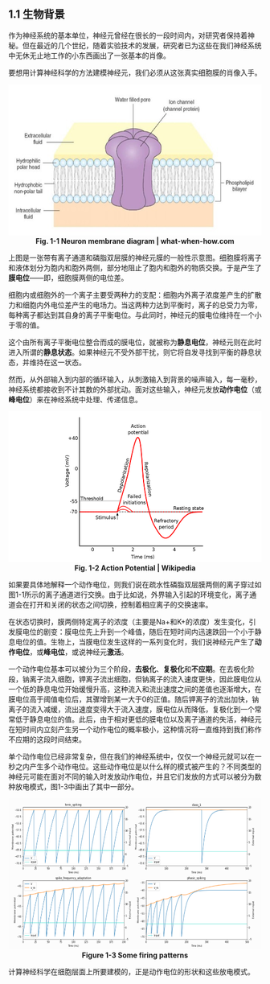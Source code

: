 ## 1.1 生物背景

作为神经系统的基本单位，神经元曾经在很长的一段时间内，对研究者保持着神秘。但在最近的几个世纪，随着实验技术的发展，研究者已为这些在我们神经系统中无休无止地工作的小东西画出了一张基本的肖像。

要想用计算神经科学的方法建模神经元，我们必须从这张真实细胞膜的肖像入手。

<center><img src="../../figs/neus/neuron_membrane.png" width="584" height="300">	</center>

<center><b> Fig. 1-1 Neuron membrane diagram | what-when-how.com </b></center>

上图是一张带有离子通道和磷脂双层膜的神经元膜的一般性示意图。细胞膜将离子和液体划分为胞内和胞外两侧，部分地阻止了胞内和胞外的物质交换。于是产生了**膜电位**——即，细胞膜两侧的电位差。

细胞内或细胞外的一个离子主要受两种力的支配：细胞内外离子浓度差产生的扩散力和细胞内外电位差产生的电场力。当这两种力达到平衡时，离子的总受力为零，每种离子都达到其自身的离子平衡电位。与此同时，神经元的膜电位维持在一个小于零的值。

这个由所有离子平衡电位整合而成的膜电位，就被称为**静息电位**，神经元则在此时进入所谓的**静息状态**。如果神经元不受外部干扰，则它将自发寻找到平衡的静息状态，并维持在这一状态。

然而，从外部输入到内部的循环输入，从刺激输入到背景的噪声输入，每一毫秒，神经系统都接收到不计其数的外部扰动。面对这些输入，神经元发放**动作电位**（或**峰电位**）来在神经系统中处理、传递信息。

<center><img src="../../figs/neus/action_potential.png" width="533" height="300">	</center>

<center><b> Fig. 1-2 Action Potential | Wikipedia </b></center>



如果要具体地解释一个动作电位，则我们说在疏水性磷脂双层膜两侧的离子穿过如图1-1所示的离子通道进行交换。由于比如说，外界输入引起的环境变化，离子通道会在打开和关闭的状态之间切换，控制着相应离子的交换速率。

在状态切换时，膜两侧特定离子的浓度（主要是Na+和K+的浓度）发生变化，引发膜电位的剧变：膜电位先上升到一个峰值，随后在短时间内迅速跌回一个小于静息电位的值。生物上，当膜电位发生这样的一系列变化时，我们说神经元产生了**动作电位**，或**峰电位**，或说神经元**激活**。

一个动作电位基本可以被分为三个阶段，**去极化**、**复极化**和**不应期**。在去极化阶段，钠离子流入细胞，钾离子流出细胞，但钠离子的流入速度更快，因此膜电位从一个低的静息电位开始缓慢升高，这种流入和流出速度之间的差值也逐渐增大，在膜电位高于阈值电位后，其骤增到某一大于0的正值。随后钾离子的流出加快，钠离子的流入减缓，流出速度变得大于流入速度，膜电位从而降低，复极化到一个常常低于静息电位的值。此后，由于相对更低的膜电位以及离子通道的失活，神经元在短时间内立刻产生另一个动作电位的概率极小，这种情况将一直维持到我们称作不应期的这段时间结束。

单个动作电位已经非常复杂，但在我们的神经系统中，仅仅一个神经元就可以在一秒之内产生多个动作电位。这些动作电位是以什么样的模式被产生的？不同类型的神经元可能在面对不同的输入时发放动作电位，并且它们发放的方式可以被分为数种放电模式，图1-3中画出了其中一部分。

<center><img src="../../figs/neus/multiple_firing_pattern.png" width="600" height="300">	</center>

<center><b>Figure 1-3 Some firing patterns</b></center>

计算神经科学在细胞层面上所要建模的，正是动作电位的形状和这些放电模式。
